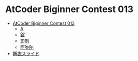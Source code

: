 AtCoder Biginner Contest 013
============================

- [AtCoder Biginner Contest 013](http://abc013.contest.atcoder.jp/)
    - [A](http://abc013.contest.atcoder.jp/tasks/abc013_1)
    - [錠](http://abc013.contest.atcoder.jp/tasks/abc013_2)
    - [節制](http://abc013.contest.atcoder.jp/tasks/abc013_3)
    - [阿弥陀](http://abc013.contest.atcoder.jp/tasks/abc013_4)
- [解説スライド](http://www.slideshare.net/chokudai/abc013)
